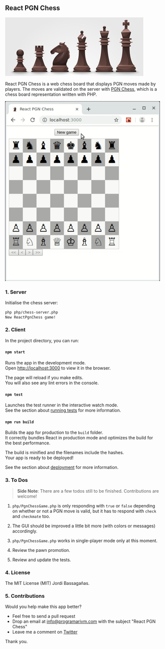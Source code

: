 ## React PGN Chess

![React PGN Chess](/resources/black-chess-pieces.jpg?raw=true)

React PGN Chess is a web chess board that displays PGN moves made by players. The moves are validated on the server with [PGN Chess](https://github.com/programarivm/pgn-chess), which is a chess board representation written with PHP.

![React PGN Chess](/resources/demo.gif)

### 1. Server

Initialise the chess server:

    php php/chess-server.php
    New ReactPgnChess game!

### 2. Client

In the project directory, you can run:

#### `npm start`

Runs the app in the development mode.<br>
Open [http://localhost:3000](http://localhost:3000) to view it in the browser.

The page will reload if you make edits.<br>
You will also see any lint errors in the console.

#### `npm test`

Launches the test runner in the interactive watch mode.<br>
See the section about [running tests](https://facebook.github.io/create-react-app/docs/running-tests) for more information.

#### `npm run build`

Builds the app for production to the `build` folder.<br>
It correctly bundles React in production mode and optimizes the build for the best performance.

The build is minified and the filenames include the hashes.<br>
Your app is ready to be deployed!

See the section about [deployment](https://facebook.github.io/create-react-app/docs/deployment) for more information.

### 3. To Dos

> **Side Note**: There are a few todos still to be finished. Contributions are welcome!

1. `php/PgnChessGame.php` is only responding with `true` or `false` depending on whether or not a PGN move is valid, but it has to respond with `check` and `checkmate` too.

2. The GUI should be improved a little bit more (with colors or messages) accordingly.

3. `php/PgnChessGame.php` works in single-player mode only at this moment.

4. Review the pawn promotion.

5. Review and update the tests.

### 4. License

The MIT License (MIT) Jordi Bassagañas.

### 5. Contributions

Would you help make this app better?

- Feel free to send a pull request
- Drop an email at info@programarivm.com with the subject "React PGN Chess"
- Leave me a comment on [Twitter](https://twitter.com/programarivm)

Thank you.
